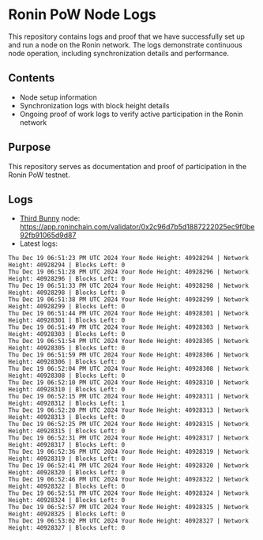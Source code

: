 # Ronin PoW Node Logs

This repository contains logs and proof that we have successfully set up and run a node on the Ronin network. The logs demonstrate continuous node operation, including synchronization details and performance.

## Contents

- Node setup information
- Synchronization logs with block height details
- Ongoing proof of work logs to verify active participation in the Ronin network

## Purpose

This repository serves as documentation and proof of participation in the Ronin PoW testnet.

## Logs

- [Third Bunny](https://thirdbunny.xyz/) node: https://app.roninchain.com/validator/0x2c96d7b5d1887222025ec9f0be92fb91065d9d87
- Latest logs:
```
Thu Dec 19 06:51:23 PM UTC 2024 Your Node Height: 40928294 | Network Height: 40928294 | Blocks Left: 0
Thu Dec 19 06:51:28 PM UTC 2024 Your Node Height: 40928296 | Network Height: 40928296 | Blocks Left: 0
Thu Dec 19 06:51:33 PM UTC 2024 Your Node Height: 40928298 | Network Height: 40928298 | Blocks Left: 0
Thu Dec 19 06:51:38 PM UTC 2024 Your Node Height: 40928299 | Network Height: 40928299 | Blocks Left: 0
Thu Dec 19 06:51:44 PM UTC 2024 Your Node Height: 40928301 | Network Height: 40928301 | Blocks Left: 0
Thu Dec 19 06:51:49 PM UTC 2024 Your Node Height: 40928303 | Network Height: 40928303 | Blocks Left: 0
Thu Dec 19 06:51:54 PM UTC 2024 Your Node Height: 40928305 | Network Height: 40928305 | Blocks Left: 0
Thu Dec 19 06:51:59 PM UTC 2024 Your Node Height: 40928306 | Network Height: 40928306 | Blocks Left: 0
Thu Dec 19 06:52:04 PM UTC 2024 Your Node Height: 40928308 | Network Height: 40928308 | Blocks Left: 0
Thu Dec 19 06:52:10 PM UTC 2024 Your Node Height: 40928310 | Network Height: 40928310 | Blocks Left: 0
Thu Dec 19 06:52:15 PM UTC 2024 Your Node Height: 40928311 | Network Height: 40928312 | Blocks Left: 1
Thu Dec 19 06:52:20 PM UTC 2024 Your Node Height: 40928313 | Network Height: 40928313 | Blocks Left: 0
Thu Dec 19 06:52:25 PM UTC 2024 Your Node Height: 40928315 | Network Height: 40928315 | Blocks Left: 0
Thu Dec 19 06:52:31 PM UTC 2024 Your Node Height: 40928317 | Network Height: 40928317 | Blocks Left: 0
Thu Dec 19 06:52:36 PM UTC 2024 Your Node Height: 40928319 | Network Height: 40928319 | Blocks Left: 0
Thu Dec 19 06:52:41 PM UTC 2024 Your Node Height: 40928320 | Network Height: 40928320 | Blocks Left: 0
Thu Dec 19 06:52:46 PM UTC 2024 Your Node Height: 40928322 | Network Height: 40928322 | Blocks Left: 0
Thu Dec 19 06:52:51 PM UTC 2024 Your Node Height: 40928324 | Network Height: 40928324 | Blocks Left: 0
Thu Dec 19 06:52:57 PM UTC 2024 Your Node Height: 40928325 | Network Height: 40928325 | Blocks Left: 0
Thu Dec 19 06:53:02 PM UTC 2024 Your Node Height: 40928327 | Network Height: 40928327 | Blocks Left: 0
```
